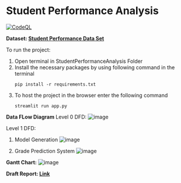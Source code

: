 # Student Performance Analysis

[![CodeQL](https://github.com/JanhaviAnap/StudentPerformanceAnalysis/actions/workflows/codeql-analysis.yml/badge.svg)](https://github.com/JanhaviAnap/StudentPerformanceAnalysis/actions/workflows/codeql-analysis.yml)

**Dataset: [Student Performance Data Set](https://archive.ics.uci.edu/ml/datasets/Studen)**

To run the project:
1. Open terminal in StudentPerformanceAnalysis Folder
2. Install the necessary packages by using following command in the terminal
   ```
   pip install -r requirements.txt
   ```
2. To host the project in the browser enter the following command
   ```
   streamlit run app.py
   ```
   
   
**Data FLow Diagram**
Level 0 DFD:
![image](https://user-images.githubusercontent.com/63518181/138637835-3a703c75-9096-4860-b374-00ff57b68145.png)
 
Level 1 DFD:
1. Model Generation
![image](https://user-images.githubusercontent.com/63518181/138637850-bb068119-6222-4a27-83ea-9b3e88f20b82.png)
 
2. Grade Prediction System
 ![image](https://user-images.githubusercontent.com/63518181/138637877-c8b13439-7591-4f74-ad86-c5f23fb4f5f2.png)


**Gantt Chart:**
![image](https://user-images.githubusercontent.com/63518181/138635717-45193bc2-f6e5-4080-b498-7a9dd33ede7e.png)

**Draft Report: [Link](https://docs.google.com/document/d/1dcfqB4wSCVZQP9nqa0tKlM3afpuTEsSvV7Zh8Hm9f_A/edit)**




